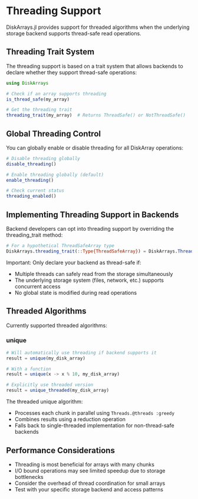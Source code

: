 # Threading Support

DiskArrays.jl provides support for threaded algorithms when the underlying
storage backend supports thread-safe read operations.

## Threading Trait System

The threading support is based on a trait system that allows backends to
declare whether they support thread-safe operations:

```julia
using DiskArrays

# Check if an array supports threading
is_thread_safe(my_array)

# Get the threading trait
threading_trait(my_array)  # Returns ThreadSafe() or NotThreadSafe()
```

## Global Threading Control

You can globally enable or disable threading for all DiskArray operations:

```julia
# Disable threading globally
disable_threading()

# Enable threading globally (default)
enable_threading()

# Check current status
threading_enabled()
```

## Implementing Threading Support in Backends

Backend developers can opt into threading support by overriding the threading_trait method:

```julia
# For a hypothetical ThreadSafeArray type
DiskArrays.threading_trait(::Type{ThreadSafeArray}) = DiskArrays.ThreadSafe()
```

Important: Only declare your backend as thread-safe if:

* Multiple threads can safely read from the storage simultaneously
* The underlying storage system (files, network, etc.) supports concurrent access
* No global state is modified during read operations

## Threaded Algorithms

Currently supported threaded algorithms:

### unique

```julia
# Will automatically use threading if backend supports it
result = unique(my_disk_array)

# With a function
result = unique(x -> x % 10, my_disk_array)

# Explicitly use threaded version
result = unique_threaded(my_disk_array)
```

The threaded unique algorithm:

* Processes each chunk in parallel using `Threads.@threads :greedy`
* Combines results using a reduction operation
* Falls back to single-threaded implementation for non-thread-safe backends

## Performance Considerations

* Threading is most beneficial for arrays with many chunks
* I/O bound operations may see limited speedup due to storage bottlenecks
* Consider the overhead of thread coordination for small arrays
* Test with your specific storage backend and access patterns
